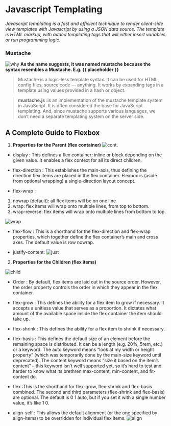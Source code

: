 # Javascript Templating

_Javascript templating is a fast and efficient technique to render client-side view templates with Javascript by using a JSON data source. The template is HTML markup, with added templating tags that will either insert variables or run programming logic._

### Mustache 
![why](https://miro.medium.com/max/875/1*P9q0tkeaRY2l1JOXaVKAig.png)
**As the name suggests, it was named mustache because the syntax resembles a Mustache. E.g. {{ placeholder }}**

> Mustache is a logic-less template syntax. It can be used for HTML, config files, source code — anything. It works by expanding tags in a template using values provided in a hash or object.


> **mustache.js** :is an implementation of the mustache template system in JavaScript. It is often considered the base for JavaScript templating. And, since mustache supports various languages, we don’t need a separate templating system on the server side.


## A Complete Guide to Flexbox 

1. **Properties for the Parent (flex container)**
![cont.](https://css-tricks.com/wp-content/uploads/2018/10/01-container.svg)
- display : This defines a flex container; inline or block depending on the given value. It enables a flex context for all its direct children.

- flex-direction : This establishes the main-axis, thus defining the direction flex items are placed in the flex container. Flexbox is (aside from optional wrapping) a single-direction layout concept. 

- flex-wrap :
1. nowrap (default): all flex items will be on one line
2. wrap: flex items will wrap onto multiple lines, from top to bottom.
3. wrap-reverse: flex items will wrap onto multiple lines from bottom to top.

![wrap](https://webdesignerwall.com/wp-content/uploads/2017/01/wrap.jpg)

- flex-flow : This is a shorthand for the flex-direction and flex-wrap properties, which together define the flex container’s main and cross axes. The default value is row nowrap.


- justify-content:
![just](https://css-tricks.com/wp-content/uploads/2018/10/justify-content.svg)

2. **Properties for the Children (flex items)**

![child](https://css-tricks.com/wp-content/uploads/2018/10/02-items.svg)
- Order : By default, flex items are laid out in the source order. However, the order property controls the order in which they appear in the flex container.

- flex-grow : This defines the ability for a flex item to grow if necessary. It accepts a unitless value that serves as a proportion. It dictates what amount of the available space inside the flex container the item should take up. 

- flex-shrink : This defines the ability for a flex item to shrink if necessary. 

- flex-basis : This defines the default size of an element before the remaining space is distributed. It can be a length (e.g. 20%, 5rem, etc.) or a keyword. The auto keyword means “look at my width or height property” (which was temporarily done by the main-size keyword until deprecated). The content keyword means “size it based on the item’s content” – this keyword isn’t well supported yet, so it’s hard to test and harder to know what its brethren max-content, min-content, and fit-content do. 

 - flex :This is the shorthand for flex-grow, flex-shrink and flex-basis combined. The second and third parameters (flex-shrink and flex-basis) are optional. The default is 0 1 auto, but if you set it with a single number value, it’s like 1 0.

 - align-self : This allows the default alignment (or the one specified by align-items) to be overridden for individual flex items.
![align](https://www.w3.org/TR/css3-flexbox/images/align-content-example.svg)


